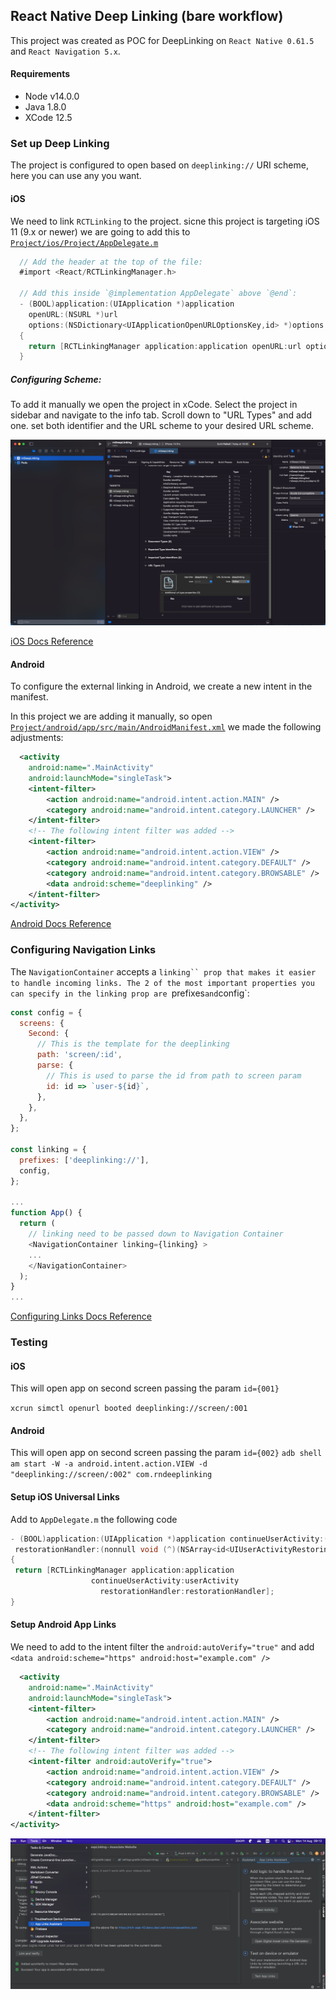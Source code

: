 ## React Native Deep Linking (bare workflow)

This project was created as POC for DeepLinking on `React Native 0.61.5` and `React Navigation 5.x`.

#### Requirements
- Node v14.0.0
- Java 1.8.0
- XCode 12.5

### Set up Deep Linking
The project is configured to open based on `deeplinking://` URI scheme, here you can use any you want.

#### iOS 

We need to link `RCTLinking` to the project. sicne this project is targeting iOS 11 (9.x or newer) we are going to add this to [`Project/ios/Project/AppDelegate.m`](/ios/rnDeepLinking/AppDelegate.m) 

```objective-c
  // Add the header at the top of the file:
  #import <React/RCTLinkingManager.h>

  // Add this inside `@implementation AppDelegate` above `@end`:
  - (BOOL)application:(UIApplication *)application
    openURL:(NSURL *)url
    options:(NSDictionary<UIApplicationOpenURLOptionsKey,id> *)options
  {
    return [RCTLinkingManager application:application openURL:url options:options];
  }
```

##### Configuring Scheme:
To add it manually we open the project in xCode. Select the project in sidebar and navigate to the info tab. Scroll down to "URL Types" and add one. set both identifier and the URL scheme to your desired URL scheme.

![xCode screenshot](image.png)

[iOS Docs Reference](https://reactnavigation.org/docs/5.x/deep-linking/#ios)

#### Android
To configure the external linking in Android, we create a new intent in the manifest.

In this project we are adding it manually, so open [`Project/android/app/src/main/AndroidManifest.xml`](/android/app/src/main/AndroidManifest.xml) we made the following adjustments:

```xml
  <activity
    android:name=".MainActivity"
    android:launchMode="singleTask">
    <intent-filter>
        <action android:name="android.intent.action.MAIN" />
        <category android:name="android.intent.category.LAUNCHER" />
    </intent-filter>
    <!-- The following intent filter was added -->
    <intent-filter>
        <action android:name="android.intent.action.VIEW" />
        <category android:name="android.intent.category.DEFAULT" />
        <category android:name="android.intent.category.BROWSABLE" />
        <data android:scheme="deeplinking" />
    </intent-filter>
</activity>
```
[Android Docs Reference](https://reactnavigation.org/docs/5.x/deep-linking/#android)

### Configuring Navigation Links

The `NavigationContainer` accepts a `linking`` prop that makes it easier to handle incoming links. The 2 of the most important properties you can specify in the linking prop are `prefixes` and `config`: 

```js
const config = {
  screens: {
    Second: {
      // This is the template for the deeplinking
      path: 'screen/:id',
      parse: {
        // This is used to parse the id from path to screen param
        id: id => `user-${id}`,
      },
    },
  },
};

const linking = {
  prefixes: ['deeplinking://'],
  config,
};

...
function App() {
  return (
    // linking need to be passed down to Navigation Container
    <NavigationContainer linking={linking} >
    ...
    </NavigationContainer>
  );
}
...
```

[Configuring Links Docs Reference](https://reactnavigation.org/docs/5.x/configuring-links/)

### Testing

#### iOS

This will open app on second screen passing the param `id={001}`

`xcrun simctl openurl booted deeplinking://screen/:001`

#### Android
This will open app on second screen passing the param `id={002}`
`adb shell am start -W -a android.intent.action.VIEW -d "deeplinking://screen/:002" com.rndeeplinking`


#### Setup iOS Universal Links
Add to `AppDelegate.m` the following code

```objective-c
- (BOOL)application:(UIApplication *)application continueUserActivity:(nonnull NSUserActivity *)userActivity
 restorationHandler:(nonnull void (^)(NSArray<id<UIUserActivityRestoring>> * _Nullable))restorationHandler
{
 return [RCTLinkingManager application:application
                  continueUserActivity:userActivity
                    restorationHandler:restorationHandler];
}
``````

#### Setup Android App Links
We need to add to the intent filter the `android:autoVerify="true"` and add `<data android:scheme="https" android:host="example.com" />` 
```xml
  <activity
    android:name=".MainActivity"
    android:launchMode="singleTask">
    <intent-filter>
        <action android:name="android.intent.action.MAIN" />
        <category android:name="android.intent.category.LAUNCHER" />
    </intent-filter>
    <!-- The following intent filter was added -->
    <intent-filter android:autoVerify="true">
        <action android:name="android.intent.action.VIEW" />
        <category android:name="android.intent.category.DEFAULT" />
        <category android:name="android.intent.category.BROWSABLE" />
        <data android:scheme="https" android:host="example.com" />
    </intent-filter>
</activity>
```

![Alt text](image-1.png)